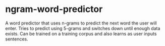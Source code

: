 # ngram-word-predictor

A word predictor that uses n-grams to predict the next word the user will enter. Tries to predict using 5-grams and switches down until enough data exists. Can be trained on a training corpus and also learns as user inputs sentences. 
